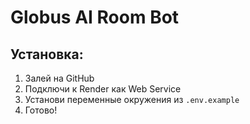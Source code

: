 # Globus AI Room Bot
## Установка:
1. Залей на GitHub
2. Подключи к Render как Web Service
3. Установи переменные окружения из `.env.example`
4. Готово!